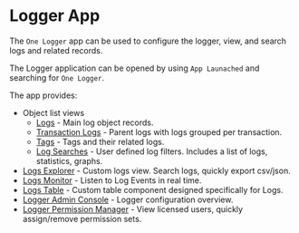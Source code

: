 # Logger App

The `One Logger` app can be used to configure the logger, view, and search logs and related records.

The Logger application can be opened by using `App Launached` and searching for `One Logger`.

The app provides:

-   Object list views
    -   [Logs](/object-reference/ok__Log__c) - Main log object records.
    -   [Transaction Logs](/object-reference/ok__Transaction_Log__c) - Parent logs with logs grouped per transaction.
    -   [Tags](/object-reference/ok__Tag__c) - Tags and their related logs.
    -   [Log Searches](/object-reference/ok__Log_Search__c) - User defined log filters. Includes a list of logs, statistics, graphs.
-   [Logs Explorer](/docs/logs-explorer) - Custom logs view. Search logs, quickly export csv/json.
-   [Logs Monitor](/docs/logs-monitor) - Listen to Log Events in real time.
-   [Logs Table](/docs/logs-table) - Custom table component designed specifically for Logs.
-   [Logger Admin Console](/docs/admin-console) - Logger configuration overview.
-   [Logger Permission Manager](/docs/permission-manager) - View licensed users, quickly assign/remove permission sets.
